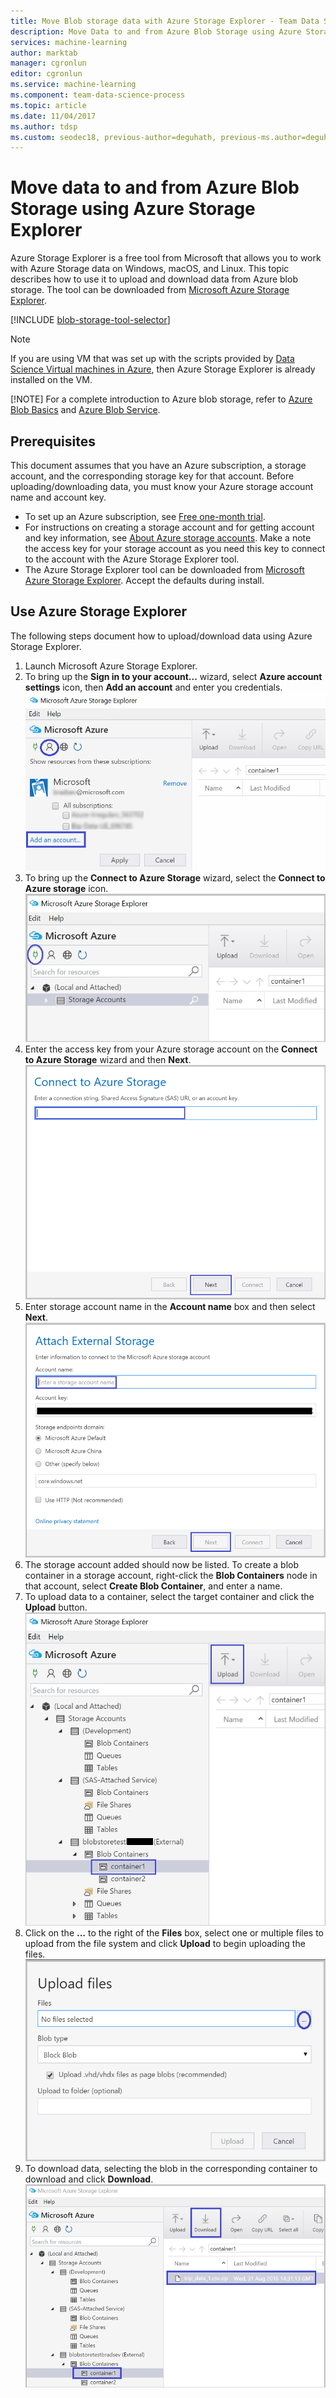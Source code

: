```yaml
---
title: Move Blob storage data with Azure Storage Explorer - Team Data Science Process
description: Move Data to and from Azure Blob Storage using Azure Storage Explorer
services: machine-learning
author: marktab
manager: cgronlun
editor: cgronlun
ms.service: machine-learning
ms.component: team-data-science-process
ms.topic: article
ms.date: 11/04/2017
ms.author: tdsp
ms.custom: seodec18, previous-author=deguhath, previous-ms.author=deguhath
---
```

# Move data to and from Azure Blob Storage using Azure Storage Explorer
Azure Storage Explorer is a free tool from Microsoft that allows you to work with Azure Storage data on Windows, macOS, and Linux. This topic describes how to use it to upload and download data from Azure blob storage. The tool can be downloaded from [Microsoft Azure Storage Explorer](http://storageexplorer.com/).

[!INCLUDE [blob-storage-tool-selector](../../../includes/machine-learning-blob-storage-tool-selector.md)]

> [!NOTE]
> If you are using VM that was set up with the scripts provided by [Data Science Virtual machines in Azure](virtual-machines.md), then Azure Storage Explorer is already installed on the VM.
> 
> [!NOTE]
> For a complete introduction to Azure blob storage, refer to [Azure Blob Basics](../../storage/blobs/storage-dotnet-how-to-use-blobs.md) and [Azure Blob Service](https://msdn.microsoft.com/library/azure/dd179376.aspx).   
> 
> 

## Prerequisites
This document assumes that you have an Azure subscription, a storage account, and the corresponding storage key for that account. Before uploading/downloading data, you must know your Azure storage account name and account key. 

* To set up an Azure subscription, see [Free one-month trial](https://azure.microsoft.com/pricing/free-trial/).
* For instructions on creating a storage account and for getting account and key information, see [About Azure storage accounts](../../storage/common/storage-create-storage-account.md). Make a note the access key for your storage account as you need this key to connect to the account with the Azure Storage Explorer tool.
* The Azure Storage Explorer tool can be downloaded from [Microsoft Azure Storage Explorer](http://storageexplorer.com/). Accept the defaults during install.

<a id="explorer"></a>

## Use Azure Storage Explorer
The following steps document how to upload/download data using Azure Storage Explorer. 

1. Launch Microsoft Azure Storage Explorer.
2. To bring up the **Sign in to your account...** wizard, select **Azure account settings** icon, then **Add an account** and enter you credentials. ![Add an Azure storage account](./media/move-data-to-azure-blob-using-azure-storage-explorer/add-an-azure-store-account.png)
3. To bring up the **Connect to Azure Storage** wizard, select the **Connect to Azure storage** icon. ![Click "Connect to Azure storage"](./media/move-data-to-azure-blob-using-azure-storage-explorer/connect-to-azure-storage-1.png)
4. Enter the access key from your Azure storage account on the **Connect to Azure Storage** wizard and then **Next**. ![Enter access key from Azure storage account](./media/move-data-to-azure-blob-using-azure-storage-explorer/connect-to-azure-storage-2.png)
5. Enter storage account name in the **Account name** box and then select **Next**. ![Attach external storage](./media/move-data-to-azure-blob-using-azure-storage-explorer/attach-external-storage.png)
6. The storage account added should now be listed. To create a blob container in a storage account, right-click the **Blob Containers** node in that account, select **Create Blob Container**, and enter a name.
7. To upload data to a container, select the target container and click the **Upload** button.![Storage accounts](./media/move-data-to-azure-blob-using-azure-storage-explorer/storage-accounts.png)
8. Click on the **...** to the right of the **Files** box, select one or multiple files to upload from the file system and click **Upload** to begin uploading the files.![Upload files](./media/move-data-to-azure-blob-using-azure-storage-explorer/upload-files-to-blob.png)
9. To download data, selecting the blob in the corresponding container to download and click **Download**. ![Download files](./media/move-data-to-azure-blob-using-azure-storage-explorer/download-files-from-blob.png)


